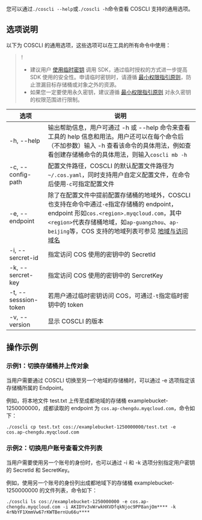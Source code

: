 您可以通过`./coscli --help`或`./coscli -h`命令查看 COSCLI 支持的通用选项。

## 选项说明
以下为 COSCLI 的通用选项，这些选项可以在工具的所有命令中使用：

>!
>- 建议用户 [使用临时密钥](https://cloud.tencent.com/document/product/436/14048) 调用 SDK，通过临时授权的方式进一步提高 SDK 使用的安全性。申请临时密钥时，请遵循 [最小权限指引原则](https://cloud.tencent.com/document/product/436/38618)，防止泄漏目标存储桶或对象之外的资源。
>- 如果您一定要使用永久密钥，建议遵循 [最小权限指引原则](https://cloud.tencent.com/document/product/436/38618) 对永久密钥的权限范围进行限制。


|  选项  | 说明 |
|  ----  | ----  |
|-h, --help|输出帮助信息，用户可通过 -h 或 --help 命令来查看工具的 help 信息和用法。用户还可以在每个命令后（不加参数）输入 -h 查看该命令的具体用法，例如查看创建存储桶命令的具体用法，则输入`coscli mb -h`   |
|-c, --config-path|配置文件路径，COSCLI 的默认配置文件路径为`~/.cos.yaml`，同时支持用户自定义配置文件，在命令后使用`-c`可指定配置文件|
|-e, --endpoint   |  除了在配置文件中提前配置存储桶的地域外，COSCLI 也支持在命令中通过`-e`指定存储桶的 endpoint，endpoint 形如`cos.<region>.myqcloud.com`，其中`<region>`代表存储桶地域，如`ap-guangzhou`、`ap-beijing`等，COS 支持的地域列表可参见 [地域与访问域名](https://cloud.tencent.com/document/product/436/6224)|
|-i, --sercret-id  |  指定访问 COS 使用的密钥中的 SecretId|
|-k, --sercret-key  |  指定访问 COS 使用的密钥中的 SercretKey |
|-t, --sesssion-token  |  若用户通过临时密钥访问 COS，可通过`-t`指定临时密钥中的 token|
|-v, --version |   显示 COSCLI 的版本 |

## 操作示例

### 示例1：切换存储桶并上传对象


当用户需要通过 COSCLI 切换至另一个地域的存储桶时，可以通过 -e 选项指定该存储桶所属的 Endpoint。

例如，将本地文件 test.txt 上传至成都地域的存储桶 examplebucket-1250000000，成都读取的 endpoint 为 `cos.ap-chengdu.myqcloud.com`，命令如下：
```
./coscli cp test.txt cos://examplebucket-1250000000/test.txt -e cos.ap-chengdu.myqcloud.com
```

### 示例2：切换用户账号查看文件列表

当用户需要使用另一个账号的身份时，也可以通过 -i 和 -k 选项分别指定用户密钥的 SecretId 和 SecretKey。

例如，使用另一个账号的身份列出成都地域下的存储桶 examplebucket-1250000000 的文件列表，命令如下：

```
./coscli ls cos://examplebucket-1250000000 -e cos.ap-chengdu.myqcloud.com -i AKIDYv3vWrwkHXVDfqkNjoc9PP8anjOm**** -k 4rNbYF1XmmVw67rKWTBernUu66u****
```
